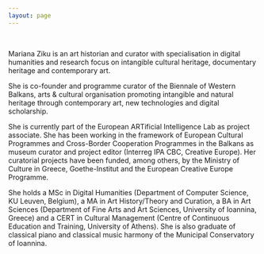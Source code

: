 ```yaml
---
layout: page
---
```


<br>

Mariana Ziku is an art historian and curator with specialisation in digital humanities and research focus on intangible cultural heritage, documentary heritage and contemporary art.

She is co-founder and programme curator of the Biennale of Western Balkans, arts & cultural organisation promoting intangible and natural heritage through contemporary art, new technologies and digital scholarship. 

She is currently part of the European ARTificial Intelligence Lab as project associate. She has been working in the framework of European Cultural Programmes and Cross-Border Cooperation Programmes in the Balkans as museum curator and project editor (Interreg IPA CBC, Creative Europe). Her curatorial projects have been funded, among others, by the Ministry of Culture in Greece, Goethe-Institut and the European Creative Europe Programme. 

She holds a MSc in Digital Humanities (Department of Computer Science, KU Leuven, Belgium), a MA in Art History/Theory and Curation, a BA in Art Sciences (Department of Fine Arts and Art Sciences, University of Ioannina, Greece) and a CERT in Cultural Management (Centre of Continuous Education and Training, University of Athens). She is also graduate of classical piano and classical music harmony of the Municipal Conservatory of Ioannina. 

